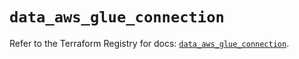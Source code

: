 # `data_aws_glue_connection`

Refer to the Terraform Registry for docs: [`data_aws_glue_connection`](https://registry.terraform.io/providers/hashicorp/aws/6.10.0/docs/data-sources/glue_connection).
